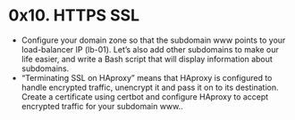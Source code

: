 # 0x10. HTTPS SSL
* Configure your domain zone so that the subdomain www points to your load-balancer IP (lb-01). 
Let’s also add other subdomains to make our life easier, and write a Bash script that will display information about subdomains.
* “Terminating SSL on HAproxy” means that HAproxy is configured to handle encrypted traffic, unencrypt it and pass it on to its destination.
Create a certificate using certbot and configure HAproxy to accept encrypted traffic for your subdomain www..
